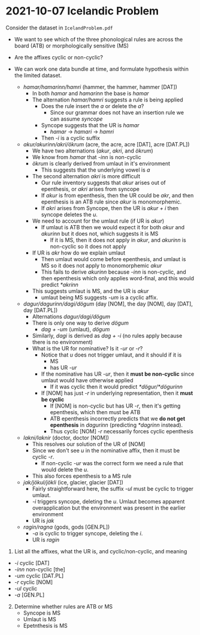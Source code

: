 # 2021-10-07 Icelandic Problem

Consider the dataset in `IcelandProblem.pdf`

* We want to see which of the three phonological rules are across the board (ATB) or morphologically sensitive (MS)
* Are the affixes cyclic or non-cyclic?

* We can work one data bundle at time, and formulate hypothesis within the limited dataset.
  * *hamar/hamarinn/hamri* (hammer, the hammer, hammer [DAT])
    * In both *hamar* and *hamarinn* the base is *hamar*
    * The alternation *hamar/hamri* suggests a rule is being applied
      * Does the rule insert the *a* or delete the *a*?
        * Since our grammar does not have an insertion rule we can assume *syncope* 
      * Syncope suggests that the UR is *hamar*
        * *hamar* -> *hamari* -> *hamri*
      * Then *-i* is a cyclic suffix
  * *akur/akurinn/akri/ökrum* (acre, the acre, acre [DAT], acre [DAT.PL])
    * We have two alternations (*akur*, *akri*, and *ökrum*)
    * We know from *hamar* that *-inn* is non-cyclic
    * *ökrum* is clearly derived from umlaut in it's environment
      * This suggests that the underlying vowel is *a*
    * The second alternation *akri* is more difficult
      * Our rule inventory suggests that *akur* arises out of epenthesis, or *akri* arises from syncope
      * If *akur* is from epenthesis, then the UR could be *akr*, and then epenthesis is an ATB rule since *akur* is monomorphemic.
      * If *akri* arises from Syncope, then the UR is *akur + i* then syncope deletes the *u*.
    * We need to account for the umlaut rule (if UR is *akur*)
      * If umlaut is ATB then we would expect it for both *akur* and *akurinn* but it does not, which suggests it is MS
        * If it is MS, then it does not apply in *akur*, and *akurinn* is non-cyclic so it does not apply
    * If UR is *akr* how do we explain umlaut
      * Then umlaut would come before epenthesis, and umlaut is MS so it does not apply to monomorphemic *akur*
      * This fails to derive *akurinn* because *-inn* is non-cyclic, and then epenthesis which only applies word-final, and this would predict *\*akrinn*
    * This suggests umlaut is MS, and the UR is *akur*
      * umlaut being MS suggests *-um* is a cyclic affix.
  * *dagur/dagurinn/dagi/dögum* (day [NOM], the day [NOM], day [DAT], day [DAT.PL])
    * Alternations *dagur/dagi/dögum*
    * There is only one way to derive *dögum*
      * *dag + -um* (umlaut), *dögum*
    * Similarly, *dagi* is derived as *dag + -i* (no rules apply because there is no environment)
    * What is the UR for nominative? Is it *-ur* or *-r*?
      * Notice that *u* does not trigger umlaut, and it should if it is 
        * MS
        * has UR *-ur*
      * If the nominative has UR *-ur*, then it **must be non-cyclic** since umlaut would have otherwise applied
        * If it was cyclic then it would predict *\*dögur/\*dögurinn*
      * If [NOM] has just *-r* in underlying representation, then it **must be cyclic**
        * If [NOM] is non-cyclic but has UR *-r*, then it's getting epenthesis, which then must be ATB
        * ATB epenthesis incorrectly predicts that we **do not get epenthesis** in *dagurinn* (predicting *\*dagrinn* instead).
        * Thus cyclic [NOM] *-r* necessarily forces cyclic epenthesis
  * *lakni/laknir* (doctor, doctor [NOM])
    * This resolves our solution of the UR of [NOM]
    * Since we don't see *u* in the nominative affix, then it must be cyclic *-r*.
      * If non-cyclic *-ur* was the correct form we need a rule that would delete the *u*.
    * This also forces epenthesis to a MS rule
  * *jak/jökul/jökli* (ice, glacier, glacier [DAT])
    * Fairly straightforward here, the suffix *-ul* must be cyclic to trigger umlaut.
    * *-i* triggers syncope, deleting the *u*. Umlaut becomes apparent overapplication but the environment was present in the earlier environment
    * UR is *jak*
  * *ragin/ragna* (gods, gods [GEN.PL])
    * *-a* is cyclic to trigger syncope, deleting the *i*.
    * UR is *ragin*

1. List all the affixes, what the UR is, and cyclic/non-cyclic, and meaning
  * *-i* cyclic [DAT]
  * *-inn* non-cyclic [the]
  * *-um* cyclic [DAT.PL]
  * *-r* cyclic [NOM]
  * *-ul* cyclic
  * *-a* [GEN.PL]

2. Determine whether rules are ATB or MS
   * Syncope is MS
   * Umlaut is MS
   * Epetnthesis is MS